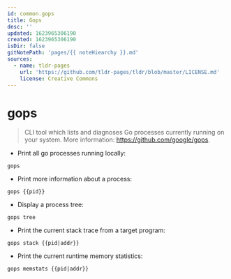 ```yaml
---
id: common.gops
title: Gops
desc: ''
updated: 1623965306190
created: 1623965306190
isDir: false
gitNotePath: 'pages/{{ noteHiearchy }}.md'
sources:
  - name: tldr-pages
    url: 'https://github.com/tldr-pages/tldr/blob/master/LICENSE.md'
    license: Creative Commons
---
```

# gops

> CLI tool which lists and diagnoses Go processes currently running on your system.
> More information: <https://github.com/google/gops>.

- Print all go processes running locally:

`gops`

- Print more information about a process:

`gops {{pid}}`

- Display a process tree:

`gops tree`

- Print the current stack trace from a target program:

`gops stack {{pid|addr}}`

- Print the current runtime memory statistics:

`gops memstats {{pid|addr}}`

